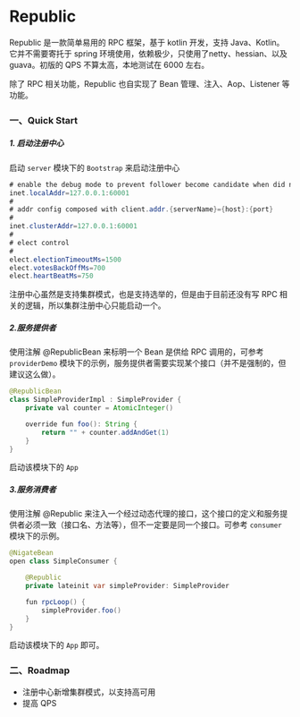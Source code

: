# Republic
Republic 是一款简单易用的 RPC 框架，基于 kotlin 开发，支持 Java、Kotlin。它并不需要寄托于 spring 环境使用，依赖极少，只使用了netty、hessian、以及 guava。初版的 QPS 不算太高，本地测试在 6000 左右。

除了 RPC 相关功能，Republic 也自实现了 Bean 管理、注入、Aop、Listener 等功能。

### 一、Quick Start

##### 1. 启动注册中心
启动 `server` 模块下的 `Bootstrap` 来启动注册中心

```java
# enable the debug mode to prevent follower become candidate when did not received heart beat from leader for while
inet.localAddr=127.0.0.1:60001
#
# addr config composed with client.addr.{serverName}={host}:{port}
#
inet.clusterAddr=127.0.0.1:60001
#
# elect control
#
elect.electionTimeoutMs=1500
elect.votesBackOffMs=700
elect.heartBeatMs=750
```

注册中心虽然是支持集群模式，也是支持选举的，但是由于目前还没有写 RPC 相关的逻辑，所以集群注册中心只能启动一个。

##### 2.服务提供者

使用注解 @RepublicBean 来标明一个 Bean 是供给 RPC 调用的，可参考 `providerDemo` 模块下的示例，服务提供者需要实现某个接口（并不是强制的，但建议这么做）。

```java
@RepublicBean
class SimpleProviderImpl : SimpleProvider {
    private val counter = AtomicInteger()

    override fun foo(): String {
        return "" + counter.addAndGet(1)
    }
}
```

启动该模块下的 `App`

##### 3.服务消费者

使用注解 @Republic 来注入一个经过动态代理的接口，这个接口的定义和服务提供者必须一致（接口名、方法等），但不一定要是同一个接口。可参考 `consumer` 模块下的示例。

```Java
@NigateBean
open class SimpleConsumer {

    @Republic
    private lateinit var simpleProvider: SimpleProvider

    fun rpcLoop() {
        simpleProvider.foo()
    }
}
```

启动该模块下的 `App` 即可。

### 二、Roadmap
 - 注册中心新增集群模式，以支持高可用
 - 提高 QPS
